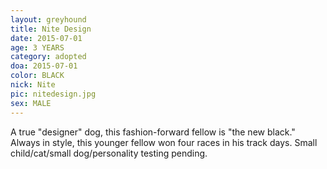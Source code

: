 ```yaml
---
layout: greyhound
title: Nite Design
date: 2015-07-01
age: 3 YEARS
category: adopted
doa: 2015-07-01
color: BLACK
nick: Nite
pic: nitedesign.jpg
sex: MALE
---
```


A true "designer" dog, this fashion-forward fellow is "the new black."  Always in style, this younger fellow
won four races in his track days.  Small child/cat/small dog/personality testing pending. 

